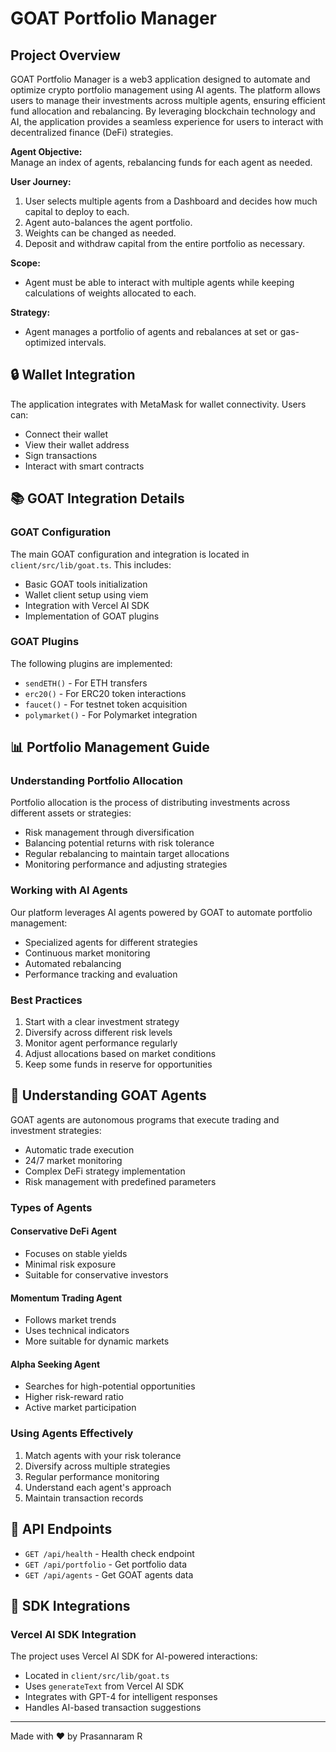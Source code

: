 # GOAT Portfolio Manager

## Project Overview

GOAT Portfolio Manager is a web3 application designed to automate and optimize crypto portfolio management using AI agents. The platform allows users to manage their investments across multiple agents, ensuring efficient fund allocation and rebalancing. By leveraging blockchain technology and AI, the application provides a seamless experience for users to interact with decentralized finance (DeFi) strategies.

**Agent Objective:**  
Manage an index of agents, rebalancing funds for each agent as needed.

**User Journey:**
1. User selects multiple agents from a Dashboard and decides how much capital to deploy to each.
2. Agent auto-balances the agent portfolio.
3. Weights can be changed as needed.
4. Deposit and withdraw capital from the entire portfolio as necessary.

**Scope:**
- Agent must be able to interact with multiple agents while keeping calculations of weights allocated to each.

**Strategy:**
- Agent manages a portfolio of agents and rebalances at set or gas-optimized intervals.

## 🔒 Wallet Integration

The application integrates with MetaMask for wallet connectivity. Users can:
- Connect their wallet
- View their wallet address
- Sign transactions
- Interact with smart contracts

## 📚 GOAT Integration Details

### GOAT Configuration
The main GOAT configuration and integration is located in `client/src/lib/goat.ts`. This includes:
- Basic GOAT tools initialization
- Wallet client setup using viem
- Integration with Vercel AI SDK
- Implementation of GOAT plugins

### GOAT Plugins
The following plugins are implemented:
- `sendETH()` - For ETH transfers
- `erc20()` - For ERC20 token interactions
- `faucet()` - For testnet token acquisition
- `polymarket()` - For Polymarket integration

## 📊 Portfolio Management Guide

### Understanding Portfolio Allocation
Portfolio allocation is the process of distributing investments across different assets or strategies:
- Risk management through diversification
- Balancing potential returns with risk tolerance
- Regular rebalancing to maintain target allocations
- Monitoring performance and adjusting strategies

### Working with AI Agents
Our platform leverages AI agents powered by GOAT to automate portfolio management:
- Specialized agents for different strategies
- Continuous market monitoring
- Automated rebalancing
- Performance tracking and evaluation

### Best Practices
1. Start with a clear investment strategy
2. Diversify across different risk levels
3. Monitor agent performance regularly
4. Adjust allocations based on market conditions
5. Keep some funds in reserve for opportunities

## 🤖 Understanding GOAT Agents

GOAT agents are autonomous programs that execute trading and investment strategies:
- Automatic trade execution
- 24/7 market monitoring
- Complex DeFi strategy implementation
- Risk management with predefined parameters

### Types of Agents

#### Conservative DeFi Agent
- Focuses on stable yields
- Minimal risk exposure
- Suitable for conservative investors

#### Momentum Trading Agent
- Follows market trends
- Uses technical indicators
- More suitable for dynamic markets

#### Alpha Seeking Agent
- Searches for high-potential opportunities
- Higher risk-reward ratio
- Active market participation

### Using Agents Effectively
1. Match agents with your risk tolerance
2. Diversify across multiple strategies
3. Regular performance monitoring
4. Understand each agent's approach
5. Maintain transaction records

## 📝 API Endpoints

- `GET /api/health` - Health check endpoint
- `GET /api/portfolio` - Get portfolio data
- `GET /api/agents` - Get GOAT agents data

## 🔧 SDK Integrations

### Vercel AI SDK Integration
The project uses Vercel AI SDK for AI-powered interactions:
- Located in `client/src/lib/goat.ts`
- Uses `generateText` from Vercel AI SDK
- Integrates with GPT-4 for intelligent responses
- Handles AI-based transaction suggestions

---

Made with ❤️ by Prasannaram R